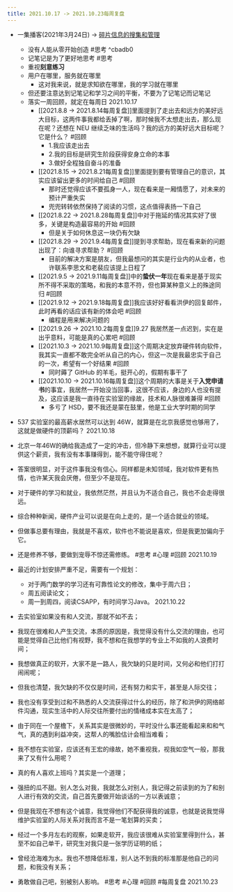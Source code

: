 ```yaml
---
title: 2021.10.17 -> 2021.10.23每周复盘
---
```


- 一集播客(2021年3月24日) -> [碎片信息的搜集和管理](https://open.spotify.com/episode/6XticPHKpV5WiSroa6Pq2Z?si=hdDNoAE3RmSwbD8eCCqGRw&nd=1)
    - 没有人能从零开始创造 #思考 ^cbadb0
    - 记笔记是为了更好地思考 #思考
    - 重视**刻意练习**
    - 用户在哪里，服务就在哪里
        - 这对我来说，就是求知欲在哪里，我的学习就在哪里
    - 但还要注意达到记笔记和学习之间的平衡，不要为了记笔记而记笔记
    - 落实一周回顾，就定在每周日 2021.10.17
        - [[2021.8.8 -> 2021.8.14每周复盘]]里面提到了走出去和远方的美好远大目标，这两件事我都给丢掉了啊，那时候我不太想走出去，那么现在呢？还想在 NEU 继续乏味的生活吗？我的远方的美好远大目标呢？它是什么？ #回顾
            - 1.我应该走出去
            - 2.我的目标是研究生阶段获得安身立命的本事
            - 3.做好全程独自奋斗的准备
        - [[2021.8.15 -> 2021.8.21每周复盘]]里面提到要有管理自己的意识，其实应该留出更多的时间给自己 #回顾
            - 那时还觉得应该不要孤身一人，现在看来是一厢情愿了，对未来的预计严重失实
            - 兜兜转转依然保持了阅读的习惯，这点值得表扬一下自己
        - [[2021.8.22 -> 2021.8.28每周复盘]]中对于拖延的情况其实好了很多，关键是构造最容易的开始 #回顾
            - 但是关于如何休息这一块仍有欠缺
        - [[2021.8.29 -> 2021.9.4每周复盘]]提到寻求帮助，现在看来新的问题出现了：向谁寻求帮助？ #回顾
            - 目前的解决方案是朋友，但我最想问的其实是行业内的从业者，也许联系李思文和老裴应该提上日程了
        - [[2021.9.5 -> 2021.9.11每周复盘]]中的**蛰伏一年**现在看来是基于现实所不得不采取的策略，和我的本意不符，但也算某种意义上的殊途同归 #回顾
        - [[2021.9.12 -> 2021.9.18每周复盘]]我应该好好看看洪伊的回复邮件，此时再看的话应该有新的体会吧 #回顾
            - 编程是用来解决问题的
        - [[2021.9.26 -> 2021.10.2每周复盘]]9.27 我居然差一点迟到，实在是出乎意料，可能是真的心累吧 #回顾
        - [[2021.10.3 -> 2021.10.9每周复盘]]这个周期决定放弃硬件转向软件，我其实一直都不敢完全听从自己的内心，但这一次是我最忠实于自己的一次，希望有一个好结果 #回顾
            - 同时薅了 GitHub 的羊毛，挺开心的，假期有事干了
        - [[2021.10.10 -> 2021.10.16每周复盘]]这个周期的大事是关于**入党申请书**的事宜，我居然一开始没当回事，这很不应该，身边的人也没有提及，这应该是我一直待在实验室的缘故，技术和人脉很难兼得 #回顾
            - 多亏了 HSD，要不我还是蒙在鼓里，他是工业大学时期的同学

- 537 实验室的最高薪水居然可以达到 46W，就算是在北京我感觉也够用了，这就是做硬件的顶薪吗？ 2021.10.18

- 北京一年46W的确给我造成了一定的冲击，但冷静下来想想，就算行业可以提供这个薪资，我有没有本事赚得到，能不能守得住呢？
- 答案很明显，对于这件事我没有信心。同样都是未知领域，我对软件更有热情，也许某天我会厌倦，但至少不是现在。
- 对于硬件的学习和就业，我依然茫然，并且认为不适合自己，我也不会走得很远。
- 综合种种新闻，硬件产业可以说是在向上走的，是一个适合就业的领域。
- 但做事总要有理由，我就是不喜欢，软件也不能说是喜欢，但是我更加偏向于它。
- 还是修养不够，要做到宠辱不惊还需修练。 #思考 #心理 #回顾 2021.10.19

- 最近的计划安排严重不足，需要有一个规划：
    - 对于两门数学的学习还有可靠性论文的修改，集中于周六日；
    - 周五阅读论文；
    - 周一到周四，阅读CSAPP，有时间学习Java。 2021.10.22

- 去实验室如果没有和人交流，那就不如不去；
- 我现在很难和人产生交流，本质的原因是，我觉得没有什么交流的理由，也可能是觉得自己比他们有视野，我不想和在我想学的专业上不如我的人浪费时间；
- 我想做真正的软开，大家不是一路人，我欠缺的只是时间，又何必和他们打打闹闹呢；
- 但我也清楚，我欠缺的不仅仅是时间，还有努力和实干，甚至是人际交往；
- 我也没有享受到过和不熟悉的人交流获得过什么的经历，除了和洪伊的网络邮件沟通，现实生活中的人际交往所要付出的情绪成本实在太高了；
- 由于同在一个屋檐下，关系其实是很微妙的，平时没什么事还能看起来和和气气，真的遇到利益冲突，这帮人的嘴脸估计会相当难看；
- 我不想在实验室，应该还有王宏的缘故，她不重视我，视我如空气一般，那我来了又有什么用呢？
- 真的有人喜欢上班吗？其实是一个道理；
- 强扭的瓜不甜。别人怎么对我，我就怎么对别人，我记得之前读到的为了和别人进行有效的交流，自己首先要做开始谈话的一方以表诚意；
- 但是我现在不想有这个诚意，我觉得他们不配获得我的诚意，也就是说我觉得维护实验室的人际关系对我而言不是一笔划算的买卖；
- 经过一个多月左右的观察，如果走软开，我应该很难从实验室里得到什么，甚至不如自己单干，研究生对我只是一张学历证明的纸；
- 曾经沧海难为水。我也不想降低标准，别人达不到我的标准那是他自己的问题，和我没有关系；
- 勇敢做自己吧，别被别人影响。 #思考 #心理 #回顾 #每周复盘  2021.10.23